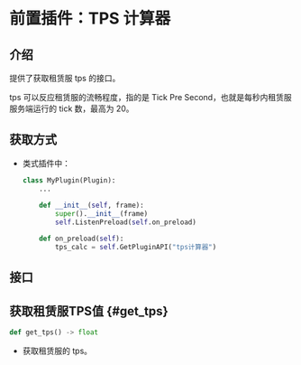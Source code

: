 # 前置插件：TPS 计算器

## 介绍

提供了获取租赁服 tps 的接口。

tps 可以反应租赁服的流畅程度，指的是 Tick Pre Second，也就是每秒内租赁服服务端运行的 tick 数，最高为 20。

## 获取方式
- 类式插件中：
    ```python
    class MyPlugin(Plugin):
        ...
        
        def __init__(self, frame):
            super().__init__(frame)
            self.ListenPreload(self.on_preload)

        def on_preload(self):
            tps_calc = self.GetPluginAPI("tps计算器")
    ```


## 接口

## 获取租赁服TPS值 {#get_tps}
```python
def get_tps() -> float
```
- 获取租赁服的 tps。